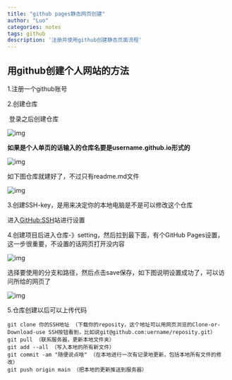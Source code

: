```yaml
---
title: "github pages静态网页创建"
author: "Luo"
categories: notes
tags: github
description: '注册并使用github创建静态页面流程'
---
```


## 用github创建个人网站的方法

1.注册一个github账号

2.创建仓库

​	登录之后创建仓库

![img](/assets/git/git_image_1.png)

**如果是个人单页的话输入的仓库名要是username.github.io形式的**

![img](/assets/git/git_image_2.png)

如下图仓库就建好了，不过只有readme.md文件

![img](/assets/git/git_image_3.png)

3.创建SSH-key，是用来决定你的本地电脑是不是可以修改这个仓库

进入[GitHub:SSH](https://help.github.com/articles/connecting-to-github-with-ssh/%E7%BD%91)站进行设置

4.创建项目后进入仓库-》setting，然后拉到最下面，有个GitHub Pages设置，这一步很重要，不设置的话网页打开没内容

![img](/assets/git/git_image_4.png)

选择要使用的分支和路径，然后点击save保存，如下图说明设置成功了，可以访问所给的网页了

![img](/assets/git/git_image_5.png)

5.仓库创建以后可以上传代码

```
git clone 你的SSH地址 （下载你的reposity，这个地址可以用网页浏览的Clone-or-Download-use SSH按钮看到，比如说git@github.com:uername/reposity.git）
git pull （联系服务器，更新本地文件夹）
git add --all （写入本地的所有新文件）
git commit -am "随便说点啥" （在本地进行一次有记录地更新，包括本地所有文件的修改）
git push origin main （把本地的更新推送到服务器）
```

